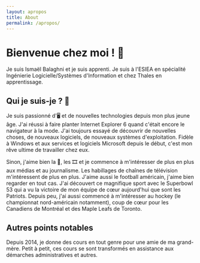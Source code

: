 ```yaml
---
layout: apropos
title: About
permalink: /apropos/
---
```


# Bienvenue chez moi ! 👋
Je suis Ismaël Balaghni et je suis apprenti. Je suis à l'ESIEA en spécialité Ingénierie Logicielle/Systèmes d'Information et chez Thales en apprentissage.

## Qui je suis-je ? 🧑

Je suis passionné d'🖥️ et de nouvelles technologies depuis mon plus jeune âge. J'ai réussi à faire planter Internet Explorer 6 quand c'était encore le navigateur à la mode. J'ai toujours essayé de découvrir de nouvelles choses, de nouveaux logiciels, de nouveaux systèmes d'exploitation. Fidèle à Windows et aux services et logiciels Microsoft depuis le début, c'est mon rêve ultime de travailler chez eux.

Sinon, j'aime bien la 🎵, les 🎞️ et je commence à m'intéresser de plus en plus aux médias et au journalisme. Les habillages de chaînes de télévision m'intéressent de plus en plus. J'aime aussi le football américain, j'aime bien regarder en tout cas. J'ai découvert ce magnifique sport avec le Superbowl 53 qui a vu la victoire de mon équipe de cœur aujourd'hui que sont les Patriots. Depuis peu, j'ai aussi commencé à m'intéresser au hockey (le championnat nord-américain notamment), coup de cœur pour les Canadiens de Montréal et des Maple Leafs de Toronto.

## Autres points notables

Depuis 2014, je donne des cours en tout genre pour une amie de ma grand-mère. Petit à petit, ces cours se sont transformés en assistance aux démarches administratives et autres.